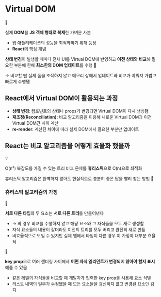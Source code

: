# Virtual DOM

<aside>
📌

실제 **DOM**을 **JS 객체 형태로 복제**한 가벼운 사본

</aside>

- 웹 애플리케이션의 성능을 최적화하기 위해 등장
- **React**의 핵심 개념

**상태 변경**이 발생할 때마다 전체 UI를 Virtual DOM에 반영하고 **이전 상태와 비교**해 필요한 부분에 한해 **최소한의 DOM 업데이트**를 수행 🫢

→ 비교할 땐 실제 돔을 조작하지 않고 메모리 상에서 업데이트와 비교가 이뤄져 가볍고 빠르게 수행됌

## React에서 Virtual DOM이 활용되는 과정

- **상태 변경**: 컴포넌트의 상태나 props가 변경되면 Virtual DOM이 다시 생성됌
- **재조정(Reconciliation)**: 비교 알고리즘을 이용해 새로운 Virtual DOM과 이전 Virtual DOM간 차이 계산
- **re-render**: 계산된 차이에 따라 실제 DOM에서 필요한 부분만 업데이트

## React는 비교 알고리즘을 어떻게 효율화 했을까

<aside>
💡

O(n³) 복잡도를 가질 수 있는 트리 비교 문제를 **휴리스틱**으로 O(n)으로 최적화

</aside>

휴리스틱 알고리즘은 완벽하지 않아도 현실적으로 충분히 좋은 답을 빨리 찾는 방법 🤔

### 휴리스틱 알고리즘의 가정

<aside>
📌

**서로 다른 타입**의 두 요소는 **서로 다른 트리**를 만들어낸다

- <div> → <span>의 경우 비교를 수행하지 않고 해당 요소와 그 자식들을 모두 새로 생성함
- 자식 요소들의 내용이 같더라도 이전의 트리를 모두 버리고 완전히 새로 만듦
- 비효율적으로 보일 수 있지만 실제 앱에서 타입이 다른 경우 이 가정이 대부분 효율적
</aside>

<aside>
📌

**key prop**으로 여러 렌더링 사이에서 **어떤 자식 엘리먼트가 변경되지 않아야 할지 표시**해줄 수 있음

- 같은 레벨의 자식들을 비교할 때 개발자가 입력한 key prop을 사용해 요소 식별
- 리스트 내역의 일부가 수정됐을 때 모든 요소들을 갱신하지 않고 변경된 요소만 감지
</aside>
